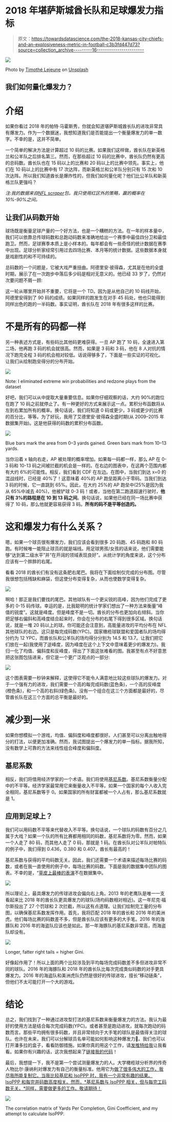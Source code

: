 # 2018 年堪萨斯城酋长队和足球爆发力指标

> 原文：<https://towardsdatascience.com/the-2018-kansas-city-chiefs-and-an-explosiveness-metric-in-football-c3b3fd447d73?source=collection_archive---------16----------------------->

![](img/73323b6d70c5f9bc419049b00a75de06.png)

Photo by [Timothé Lejeune](https://unsplash.com/@timlontano?utm_source=unsplash&utm_medium=referral&utm_content=creditCopyText) on [Unsplash](https://unsplash.com/search/photos/american-football?utm_source=unsplash&utm_medium=referral&utm_content=creditCopyText)

## 我们如何量化爆发力？

# 介绍

如果你看过 2018 年的帕特·马霍斯秀，你就会知道堪萨斯城酋长队的进攻非常具有爆发力。作为一个数据迷，我想知道我们是否能提出一个衡量爆发力的单一数字。不幸的是，这并不简单。

一个简单的解决方法是计算超过 10 码的比赛。如果我们这样做，酋长队在新英格兰和公羊队之后排名第三。然而，在那些超过 10 码的比赛中，酋长队仍然有更高的总码数。酋长队也在 15 码以上的比赛和 20 码以上的比赛中领先。事实上，他们在 10 码以上的比赛中有 17 次达阵，而新英格兰和公羊队分别只有 15 次和 10 次达阵。所以我们知道酋长是爆炸性的，但我们如何量化呢？他们比公羊队和新英格兰队更强吗？

*注:我的数据来自*[*NFL scraper*](https://github.com/maksimhorowitz/nflscrapR)*包。我只使用红区外的策略，赢的概率在 10%-90%之间。*

## 让我们从码数开始

球场既是衡量足球产量的一个好方法，也是一个糟糕的方法。在一年的样本量中，我们可以依靠总传球码数和总跑动码数来准确地给出一个赛季中最佳四分卫和最佳跑卫。然而，足球赛季本质上是小样本的。每年都会有一些奇怪的统计数据在赛季中出现。足球分析家经常引用过去四场比赛、本月等的统计数据。这些数据本身就是戏剧性的和不可持续的。

总码数的一个问题是，它被大戏严重扭曲。阿德里安·彼得森，尤其是在他的全盛时期，展示了在一次跑步中落后多少码是相对无意义的。他已经 33 岁了，仍然对次要问题不屑一顾:

这一轮从哪里开始并不重要，它将是一个 TD。因为是从他自己的 10 码线开始，阿德里安得到了 90 码的成绩。如果同样的跑发生在对手 45 码处，他也只能得到同样出色的跑的一半码数。事实证明，酋长队在 2018 年有很多这样的比赛。

# 不是所有的码都一样

另一种表述方式是，有些码比其他码更难获得。一旦 AP 跑了 10 码，全速进入第二场，他再跑 3 码的机会就很高。然而，如果是 3 码和 3 码，他在 8 人对抗的情况下跑完全程 3 码的机会相对较低。话说得够多了，下面是一些实证的可视化。让我们从绘制跑垒得分的分布开始。

![](img/de665cdef1c41e54f546a0b079bbd250.png)

Note: I eliminated extreme win probabilities and redzone plays from the dataset

好吧，我们可以从中提取大量重要信息。如果你仔细观察的话，大约 90%的跑位在跑了 10 码之前就停止了。有一种更好的方式来展示这一点。累积分布函数将从左到右累加所有的概率。换句话说，我们将知道 0 码或更少，3 码或更少的比赛的百分比，等等。为了好玩，我用了艾德里安·彼得森全盛时期(从 2009–2015 年数据集开始)。这是他获得的码数的累积分布函数。

![](img/d9ec3f937c7e31b27b5705a9b184df20.png)

Blue bars mark the area from 0–3 yards gained. Green bars mark from 10–13 yards.

当你沿着 x 轴向右走，AP 被处理的概率增加。如果每一码都一样，那么 AP 在 0-3 码和 10-13 码之间被拦截的机会是一样的。在右边的图表中，在这两个范围内都有大约 6%的可能性。相反，我们看到 CDF 在左边。在图中，当我们到达 x=0 的混战线时，已经是 40%了！这意味着 40%的 AP 跑垒距离小于零码。当我们到达 3 码的时候，它一直跳到 65%。因此，在大约 25%的 AP 跑垒中(25%是因为我从 65%中减去 40%)，他被铲球 0-3 码！或者，当他在第二跑道超速行驶时，**他只有 3%的路程是在 10 到 13 码之间**。换句话说，如果他已经在同一场比赛中获得了 10 码，那么他就更容易获得 3 码。**所有的码不是平等创造的。**

# 这和爆发力有什么关系？

嗯，如果一个球员很有爆发力，我们应该会看到很多 20 码跑、45 码跑和 80 码跑。有时候唯一能阻止球员的就是端线。用足球男孩/女孩的话来说，他们需要能够“达到第二级水平”并“在开阔的领域表现良好”。从统计学的角度来说，这个分布应该有一个胖胖的右尾。

看看 2018 的酋长们有没有这条肥右尾巴。我将在下面绘制仅完成的分布图。尽管我很想包括残缺和麻袋，但这使分布变得复杂，从而也使数学变得复杂。

![](img/a9d2283ebb638b581a146ec8a7b26870.png)

啊哈！那正是我们要找的尾巴。其他球队有一个更尖锐的高峰，因为他们完成了更多的 0-15 码传球。幸运的是，比我聪明的统计学家们想出了一种方法来衡量“峰值的锐度”。这就是峰度。但是峰度不是一切。酋长的分布也更加向右倾斜。当你把足够右偏斜和高峰度结合起来时，你会在分布的右尾下得到很多区域。换句话说，就是一堆 20 码以上的球。你可能还会注意到，高能量进攻的平均分布在 NFL 其他球队的右边。这只是每完成码数(YPC)。国家橄榄球联盟和爱国者队的场均得分约为 12 YPC，而酋长队和公羊队的场均得分分别为 14.5 和 13.7。让我们把它们放在一起(我使用了逆峰度，因为峰度在这个上下文中意味着更少的爆发力)。我归一化了均值、偏斜度和反峰度，得出了下面这张难看的图。我甚至有点不好意思把这张图包括进来，但它是一个更广泛观点的一部分:

![](img/9917a2d7fadf0e44b7ef064c3c71821f.png)

这个图表需要一秒钟来解释，这使得它不能令人满意地比较这些球队的爆发力。对于一个强有力的进攻，我们需要一个高的每完成码数(蓝色条)，一个高的反峰度(橙色条)，和一个高的右斜(绿色条)。没有一个组合在这三个方面都是最好的，尽管酋长队在这三个方面的总平衡是最好的。

# 减少到一米

如果你想模拟一个游戏，均值、偏斜度和峰度都很好。人们甚至可以分离出触地得分的打法，以便更加准确。然而，我试图提出一个爆发力的单一指标。据我所知，没有数学上可靠的方法来线性组合峰度和偏斜度。

## 基尼系数

相反，我们将借用经济学家的一个术语。我们将使用[基尼系数](https://en.wikipedia.org/wiki/Gini_coefficient)。基尼系数衡量分配中的不平等。经济学家最常用它来衡量收入不平等。如果一个国家的每个人收入完全相同，基尼系数等于 0。如果国家的所有财富都被一个人占有，那么基尼系数就是 1。

## 应用到足球上？

我们可以用码数不平等来代替收入不平等。换句话说，一个球队的码数有百分之几属于大戏？如果一个队的所有比赛都用相同的码数，基尼系数将为零。然而，如果一个人走了 80 码，而其他人走了 0 码，那就是 1 码。在酋长队对公羊队对帕特队的例子中，我们得到 0.436，0.380 和 0.407。酋长有最高的！

基尼系数与获得的平均码数无关。因此，我们还需要一个术语来描述每场比赛的码数，或者在我一直使用的例子中，每场比赛的码数。下面是我的数据集中团队的图表。不幸的是，“[草皮上最棒的表演](https://en.wikipedia.org/wiki/The_Greatest_Show_on_Turf)不在数据集中。

![](img/936a968329aa3074c776e6fdeb41a6e3.png)

所以理论上，最具爆发力的传球进攻会偏向右上角。2013 年的老鹰队是唯一一支看起来比 2018 年的酋长队更具爆发力的球队(场均码数相对相近)。这一年尼克·福尔斯投出了 27 个罚球和 2 次拦截，所以这有点道理。让我们绘制完工量的分布图，以确保基尼系数发挥作用。首先，我将匹配 2018 年的酋长和 2016 年的美洲虎。他们每场比赛的码数差不多，但是酋长队应该有更多的大手笔。2016 年的海豚队和 2016 年的海盗队应该也是如此。那一年海豚队的基尼系数非常高，而海盗队却没有。

![](img/10e7f42debee4cd9c823b8f3302c6b10.png)

Longer, fatter right tails = higher Gini.

好像起作用了！所以上面的两个比较涉及到平均每场完成码数差不多但进攻非常不同的球队。2016 年的海豚队和 2018 年的酋长队比每次完成类似码数的对手更具爆发力。2016 年的海盗队和美洲虎队仍然是很好的传球进攻，擅长“移动链条”，但他们不太可能打开一个大的游戏。

# 结论

总之，我们找到了一种通过进攻型打法的基尼系数来衡量爆发力的方法。我认为最好的使用方法是结合每次完成码数(YPC)。或者甚至是跑动进攻，就每次跑动的码数而言。那些平均拥有很多码数，并且非常倾向于大手笔的球队是最值得关注的球队。也许在未来，我们可以分解球员名单可能如何影响这种爆发力🤔。我们也可以打开潘多拉的盒子，看看防御措施。如果你真的用这个工作，请[发推特给我](https://twitter.com/BlakeTAtkinson)让我看看。如果你有兴趣的话，这次我想起来了[链接我的代码](https://github.com/btatkinson/yard_value)！

最后，我想提一下，我不是第一个尝试测量爆发力的人。大学橄榄球分析界的传奇人物比尔·康纳利对爆发力有自己的衡量标准。他用它为[做了很多伟大的工作，我尽我所能复制它。当我比较基尼和 IsoPPP 时，我有一个非常有趣的结果。IsoPPP 和每完井码数高度相关。然而，*基尼系数与 IsoPPP 相关，但与每完工码数无关。*同样，需要做更多的工作。敬请期待！](https://www.footballstudyhall.com/2017/8/22/16075050/college-football-big-plays-efficiency-five-factors)

![](img/28c80282852937f5c81d3703382000d3.png)

The correlation matrix of Yards Per Completion, Gini Coefficient, and my attempt to calculate IsoPPP.